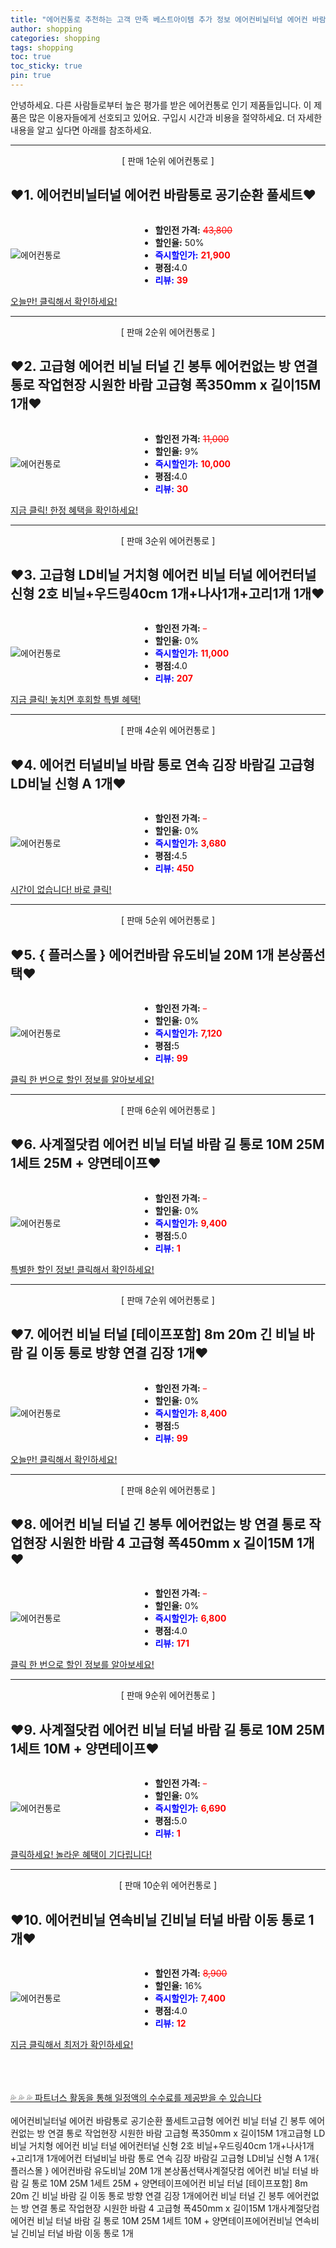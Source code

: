 ```yaml
---
title: "에어컨통로 추천하는 고객 만족 베스트아이템 추가 정보 에어컨비닐터널 에어컨 바람통로 공기순환 풀세트"
author: shopping
categories: shopping
tags: shopping
toc: true
toc_sticky: true
pin: true
---
```

안녕하세요. 다른 사람들로부터 높은 평가를 받은 에어컨통로 인기 제품들입니다. 이 제품은 많은 이용자들에게 선호되고 있어요. 구입시 시간과 비용을 절약하세요. 더 자세한 내용을 알고 싶다면 아래를 참조하세요.

---
<p class="toplist" style="margin: 0 auto; display: block; width: fit-content;">[ 판매 1순위 에어컨통로 ]</p>

<h2><strong>❤️1. 에어컨비닐터널 에어컨 바람통로 공기순환 풀세트❤️</strong></h2>

<div style="display: flex; align-items: center;">
    <div style="flex: 0.4;">
        <img src="https://thumbnail6.coupangcdn.com/thumbnails/remote/230x230ex/image/vendor_inventory/1b22/85003a778d4dd3e2dd37a6417631ac7b7d1090cbb7bd19bc544b4f04b16b.jpg" alt="에어컨통로" style="max-width: 100%;">
    </div>
    <div style="flex: 0.6; margin-left: 10px;">
        <ul>
            <li><strong>할인전 가격:</strong> <del style="color: red;">43,800</del></li>
            <li><strong>할인율:</strong> 50%</li>
            <li><span style='color:blue'><strong>즉시할인가:</strong></span> <span style='color:red'><strong>21,900</strong></span></li>
            <li><strong>평점:</strong>4.0</li>
            <li><span style='color:blue'><strong>리뷰:</strong></span> <span style='color:red'><strong>39</strong></span></li>
        </ul>
    </div>
</div>
<div class="center">
    <a href="https://William4Davisa.github.io?lptag=AF9450613&subid=githubio&pageKey=7428421626&traceid=V0-153&itemId=19287624799&vendorItemId=86402450722" class="myButton">
        오늘만! 클릭해서 확인하세요!
    </a>
</div>


---
<p class="toplist" style="margin: 0 auto; display: block; width: fit-content;">[ 판매 2순위 에어컨통로 ]</p>

<h2><strong>❤️2. 고급형 에어컨 비닐 터널 긴 봉투 에어컨없는 방 연결 통로 작업현장 시원한 바람 고급형 폭350mm x 길이15M 1개❤️</strong></h2>

<div style="display: flex; align-items: center;">
    <div style="flex: 0.4;">
        <img src="https://thumbnail6.coupangcdn.com/thumbnails/remote/230x230ex/image/vendor_inventory/8e31/5204d1773216c41bc5e1d227092d8a819166673a9535b335610e233d267a.jpg" alt="에어컨통로" style="max-width: 100%;">
    </div>
    <div style="flex: 0.6; margin-left: 10px;">
        <ul>
            <li><strong>할인전 가격:</strong> <del style="color: red;">11,000</del></li>
            <li><strong>할인율:</strong> 9%</li>
            <li><span style='color:blue'><strong>즉시할인가:</strong></span> <span style='color:red'><strong>10,000</strong></span></li>
            <li><strong>평점:</strong>4.0</li>
            <li><span style='color:blue'><strong>리뷰:</strong></span> <span style='color:red'><strong>30</strong></span></li>
        </ul>
    </div>
</div>
<div class="center">
    <a href="https://William4Davisa.github.io?lptag=AF9450613&subid=githubio&pageKey=8085610633&traceid=V0-153&itemId=22816232630&vendorItemId=89851062056" class="myButton">
        지금 클릭! 한정 혜택을 확인하세요!
    </a>
</div>


---
<p class="toplist" style="margin: 0 auto; display: block; width: fit-content;">[ 판매 3순위 에어컨통로 ]</p>

<h2><strong>❤️3. 고급형 LD비닐 거치형 에어컨 비닐 터널 에어컨터널 신형 2호 비닐+우드링40cm 1개+나사1개+고리1개 1개❤️</strong></h2>

<div style="display: flex; align-items: center;">
    <div style="flex: 0.4;">
        <img src="https://thumbnail8.coupangcdn.com/thumbnails/remote/230x230ex/image/vendor_inventory/c368/4dd87a2c9d3706af60aaef16b13eb1716cc376472eb0cddd99f36a3bbba6.jpg" alt="에어컨통로" style="max-width: 100%;">
    </div>
    <div style="flex: 0.6; margin-left: 10px;">
        <ul>
            <li><strong>할인전 가격:</strong> <del style="color: red;">-</del></li>
            <li><strong>할인율:</strong> 0%</li>
            <li><span style='color:blue'><strong>즉시할인가:</strong></span> <span style='color:red'><strong>11,000</strong></span></li>
            <li><strong>평점:</strong>4.0</li>
            <li><span style='color:blue'><strong>리뷰:</strong></span> <span style='color:red'><strong>207</strong></span></li>
        </ul>
    </div>
</div>
<div class="center">
    <a href="https://William4Davisa.github.io?lptag=AF9450613&subid=githubio&pageKey=6613383102&traceid=V0-153&itemId=15005175494&vendorItemId=82227993413" class="myButton">
        지금 클릭! 놓치면 후회할 특별 혜택!
    </a>
</div>


---
<p class="toplist" style="margin: 0 auto; display: block; width: fit-content;">[ 판매 4순위 에어컨통로 ]</p>

<h2><strong>❤️4. 에어컨 터널비닐 바람 통로 연속 김장 바람길 고급형 LD비닐 신형 A 1개❤️</strong></h2>

<div style="display: flex; align-items: center;">
    <div style="flex: 0.4;">
        <img src="https://thumbnail6.coupangcdn.com/thumbnails/remote/230x230ex/image/vendor_inventory/6d76/aa17d583ebf132757e48ba48bb54b12c4a506e327165c4533b92fb395fa7.jpg" alt="에어컨통로" style="max-width: 100%;">
    </div>
    <div style="flex: 0.6; margin-left: 10px;">
        <ul>
            <li><strong>할인전 가격:</strong> <del style="color: red;">-</del></li>
            <li><strong>할인율:</strong> 0%</li>
            <li><span style='color:blue'><strong>즉시할인가:</strong></span> <span style='color:red'><strong>3,680</strong></span></li>
            <li><strong>평점:</strong>4.5</li>
            <li><span style='color:blue'><strong>리뷰:</strong></span> <span style='color:red'><strong>450</strong></span></li>
        </ul>
    </div>
</div>
<div class="center">
    <a href="https://William4Davisa.github.io?lptag=AF9450613&subid=githubio&pageKey=1946855296&traceid=V0-153&itemId=3305300007&vendorItemId=71292207595" class="myButton">
        시간이 없습니다! 바로 클릭!
    </a>
</div>


---
<p class="toplist" style="margin: 0 auto; display: block; width: fit-content;">[ 판매 5순위 에어컨통로 ]</p>

<h2><strong>❤️5. { 플러스몰 } 에어컨바람 유도비닐 20M 1개 본상품선택❤️</strong></h2>

<div style="display: flex; align-items: center;">
    <div style="flex: 0.4;">
        <img src="https://thumbnail9.coupangcdn.com/thumbnails/remote/230x230ex/image/vendor_inventory/4917/102e9ad6d8b9c485b535fcd267428f2a6f1bbb4ca51a6be86b25b3c22a19.jpg" alt="에어컨통로" style="max-width: 100%;">
    </div>
    <div style="flex: 0.6; margin-left: 10px;">
        <ul>
            <li><strong>할인전 가격:</strong> <del style="color: red;">-</del></li>
            <li><strong>할인율:</strong> 0%</li>
            <li><span style='color:blue'><strong>즉시할인가:</strong></span> <span style='color:red'><strong>7,120</strong></span></li>
            <li><strong>평점:</strong>5</li>
            <li><span style='color:blue'><strong>리뷰:</strong></span> <span style='color:red'><strong>99</strong></span></li>
        </ul>
    </div>
</div>
<div class="center">
    <a href="https://William4Davisa.github.io?lptag=AF9450613&subid=githubio&pageKey=8184241062&traceid=V0-153&itemId=23403972095&vendorItemId=90746388335" class="myButton">
        클릭 한 번으로 할인 정보를 알아보세요!
    </a>
</div>


---
<p class="toplist" style="margin: 0 auto; display: block; width: fit-content;">[ 판매 6순위 에어컨통로 ]</p>

<h2><strong>❤️6. 사계절닷컴 에어컨 비닐 터널 바람 길 통로 10M 25M 1세트 25M + 양면테이프❤️</strong></h2>

<div style="display: flex; align-items: center;">
    <div style="flex: 0.4;">
        <img src="https://thumbnail7.coupangcdn.com/thumbnails/remote/230x230ex/image/vendor_inventory/756e/5c9f0522e4cc8761de26406a8f512473a887236a63bac1c0b6480fbcf4bd.jpg" alt="에어컨통로" style="max-width: 100%;">
    </div>
    <div style="flex: 0.6; margin-left: 10px;">
        <ul>
            <li><strong>할인전 가격:</strong> <del style="color: red;">-</del></li>
            <li><strong>할인율:</strong> 0%</li>
            <li><span style='color:blue'><strong>즉시할인가:</strong></span> <span style='color:red'><strong>9,400</strong></span></li>
            <li><strong>평점:</strong>5.0</li>
            <li><span style='color:blue'><strong>리뷰:</strong></span> <span style='color:red'><strong>1</strong></span></li>
        </ul>
    </div>
</div>
<div class="center">
    <a href="https://William4Davisa.github.io?lptag=AF9450613&subid=githubio&pageKey=8217854228&traceid=V0-153&itemId=23610431288&vendorItemId=90636089496" class="myButton">
        특별한 할인 정보! 클릭해서 확인하세요!
    </a>
</div>


---
<p class="toplist" style="margin: 0 auto; display: block; width: fit-content;">[ 판매 7순위 에어컨통로 ]</p>

<h2><strong>❤️7. 에어컨 비닐 터널 [테이프포함] 8m 20m 긴 비닐 바람 길 이동 통로 방향 연결 김장 1개❤️</strong></h2>

<div style="display: flex; align-items: center;">
    <div style="flex: 0.4;">
        <img src="https://thumbnail8.coupangcdn.com/thumbnails/remote/230x230ex/image/vendor_inventory/49a8/a154760fe1383dd8dbdbd099a6158163ee9b9ceb310615a4dd0459d7249e.jpg" alt="에어컨통로" style="max-width: 100%;">
    </div>
    <div style="flex: 0.6; margin-left: 10px;">
        <ul>
            <li><strong>할인전 가격:</strong> <del style="color: red;">-</del></li>
            <li><strong>할인율:</strong> 0%</li>
            <li><span style='color:blue'><strong>즉시할인가:</strong></span> <span style='color:red'><strong>8,400</strong></span></li>
            <li><strong>평점:</strong>5</li>
            <li><span style='color:blue'><strong>리뷰:</strong></span> <span style='color:red'><strong>99</strong></span></li>
        </ul>
    </div>
</div>
<div class="center">
    <a href="https://William4Davisa.github.io?lptag=AF9450613&subid=githubio&pageKey=8202571435&traceid=V0-153&itemId=23518136334&vendorItemId=90544510120" class="myButton">
        오늘만! 클릭해서 확인하세요!
    </a>
</div>


---
<p class="toplist" style="margin: 0 auto; display: block; width: fit-content;">[ 판매 8순위 에어컨통로 ]</p>

<h2><strong>❤️8. 에어컨 비닐 터널 긴 봉투 에어컨없는 방 연결 통로 작업현장 시원한 바람 4 고급형 폭450mm x 길이15M 1개❤️</strong></h2>

<div style="display: flex; align-items: center;">
    <div style="flex: 0.4;">
        <img src="https://thumbnail6.coupangcdn.com/thumbnails/remote/230x230ex/image/vendor_inventory/8e31/5204d1773216c41bc5e1d227092d8a819166673a9535b335610e233d267a.jpg" alt="에어컨통로" style="max-width: 100%;">
    </div>
    <div style="flex: 0.6; margin-left: 10px;">
        <ul>
            <li><strong>할인전 가격:</strong> <del style="color: red;">-</del></li>
            <li><strong>할인율:</strong> 0%</li>
            <li><span style='color:blue'><strong>즉시할인가:</strong></span> <span style='color:red'><strong>6,800</strong></span></li>
            <li><strong>평점:</strong>4.0</li>
            <li><span style='color:blue'><strong>리뷰:</strong></span> <span style='color:red'><strong>171</strong></span></li>
        </ul>
    </div>
</div>
<div class="center">
    <a href="https://William4Davisa.github.io?lptag=AF9450613&subid=githubio&pageKey=6617878527&traceid=V0-153&itemId=15033561799&vendorItemId=82256148269" class="myButton">
        클릭 한 번으로 할인 정보를 알아보세요!
    </a>
</div>


---
<p class="toplist" style="margin: 0 auto; display: block; width: fit-content;">[ 판매 9순위 에어컨통로 ]</p>

<h2><strong>❤️9. 사계절닷컴 에어컨 비닐 터널 바람 길 통로 10M 25M 1세트 10M + 양면테이프❤️</strong></h2>

<div style="display: flex; align-items: center;">
    <div style="flex: 0.4;">
        <img src="https://thumbnail7.coupangcdn.com/thumbnails/remote/230x230ex/image/vendor_inventory/756e/5c9f0522e4cc8761de26406a8f512473a887236a63bac1c0b6480fbcf4bd.jpg" alt="에어컨통로" style="max-width: 100%;">
    </div>
    <div style="flex: 0.6; margin-left: 10px;">
        <ul>
            <li><strong>할인전 가격:</strong> <del style="color: red;">-</del></li>
            <li><strong>할인율:</strong> 0%</li>
            <li><span style='color:blue'><strong>즉시할인가:</strong></span> <span style='color:red'><strong>6,690</strong></span></li>
            <li><strong>평점:</strong>5.0</li>
            <li><span style='color:blue'><strong>리뷰:</strong></span> <span style='color:red'><strong>1</strong></span></li>
        </ul>
    </div>
</div>
<div class="center">
    <a href="https://William4Davisa.github.io?lptag=AF9450613&subid=githubio&pageKey=8217854228&traceid=V0-153&itemId=23610431292&vendorItemId=90636089512" class="myButton">
        클릭하세요! 놀라운 혜택이 기다립니다!
    </a>
</div>


---
<p class="toplist" style="margin: 0 auto; display: block; width: fit-content;">[ 판매 10순위 에어컨통로 ]</p>

<h2><strong>❤️10. 에어컨비닐 연속비닐 긴비닐 터널 바람 이동 통로 1개❤️</strong></h2>

<div style="display: flex; align-items: center;">
    <div style="flex: 0.4;">
        <img src="https://thumbnail6.coupangcdn.com/thumbnails/remote/230x230ex/image/vendor_inventory/3d09/0b6b918e625eae64c2024b2bb908d45527e945fb439852f5fbe3f0980441.png" alt="에어컨통로" style="max-width: 100%;">
    </div>
    <div style="flex: 0.6; margin-left: 10px;">
        <ul>
            <li><strong>할인전 가격:</strong> <del style="color: red;">8,900</del></li>
            <li><strong>할인율:</strong> 16%</li>
            <li><span style='color:blue'><strong>즉시할인가:</strong></span> <span style='color:red'><strong>7,400</strong></span></li>
            <li><strong>평점:</strong>4.0</li>
            <li><span style='color:blue'><strong>리뷰:</strong></span> <span style='color:red'><strong>12</strong></span></li>
        </ul>
    </div>
</div>
<div class="center">
    <a href="https://William4Davisa.github.io?lptag=AF9450613&subid=githubio&pageKey=7506759751&traceid=V0-153&itemId=19661498343&vendorItemId=86767273964" class="myButton">
        지금 클릭해서 최저가 확인하세요!
    </a>
</div>

<br><br><br>[💦 💦 💦 파트너스 활동을 통해 일정액의 수수료를 제공받을 수 있습니다](https://link.coupang.com/a/bcpT2c)<br><br>에어컨비닐터널 에어컨 바람통로 공기순환 풀세트고급형 에어컨 비닐 터널 긴 봉투 에어컨없는 방 연결 통로 작업현장 시원한 바람 고급형 폭350mm x 길이15M 1개고급형 LD비닐 거치형 에어컨 비닐 터널 에어컨터널 신형 2호 비닐+우드링40cm 1개+나사1개+고리1개 1개에어컨 터널비닐 바람 통로 연속 김장 바람길 고급형 LD비닐 신형 A 1개{ 플러스몰 } 에어컨바람 유도비닐 20M 1개 본상품선택사계절닷컴 에어컨 비닐 터널 바람 길 통로 10M 25M 1세트 25M + 양면테이프에어컨 비닐 터널 [테이프포함] 8m 20m 긴 비닐 바람 길 이동 통로 방향 연결 김장 1개에어컨 비닐 터널 긴 봉투 에어컨없는 방 연결 통로 작업현장 시원한 바람 4 고급형 폭450mm x 길이15M 1개사계절닷컴 에어컨 비닐 터널 바람 길 통로 10M 25M 1세트 10M + 양면테이프에어컨비닐 연속비닐 긴비닐 터널 바람 이동 통로 1개